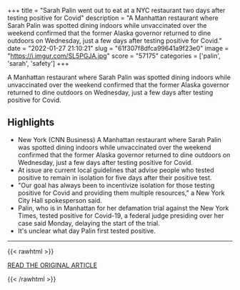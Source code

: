 +++
title = "Sarah Palin went out to eat at a NYC restaurant two days after testing positive for Covid"
description = "A Manhattan restaurant where Sarah Palin was spotted dining indoors while unvaccinated over the weekend confirmed that the former Alaska governor returned to dine outdoors on Wednesday, just a few days after testing positive for Covid."
date = "2022-01-27 21:10:21"
slug = "61f307f8dfca99641a9f23e0"
image = "https://i.imgur.com/SL5PGJA.jpg"
score = "57175"
categories = ['palin', 'sarah', 'safety']
+++

A Manhattan restaurant where Sarah Palin was spotted dining indoors while unvaccinated over the weekend confirmed that the former Alaska governor returned to dine outdoors on Wednesday, just a few days after testing positive for Covid.

## Highlights

- New York (CNN Business) A Manhattan restaurant where Sarah Palin was spotted dining indoors while unvaccinated over the weekend confirmed that the former Alaska governor returned to dine outdoors on Wednesday, just a few days after testing positive for Covid.
- At issue are current local guidelines that advise people who tested positive to remain in isolation for five days after their positive test.
- "Our goal has always been to incentivize isolation for those testing positive for Covid and providing them multiple resources," a New York City Hall spokesperson said.
- Palin, who is in Manhattan for her defamation trial against the New York Times, tested positive for Covid-19, a federal judge presiding over her case said Monday, delaying the start of the trial.
- It's unclear what day Palin first tested positive.

---

{{< rawhtml >}}
  <p class="article-category">
    <a target="_blank" href="https://www.cnn.com/2022/01/27/business-food/sarah-palin-covid-restaurant/index.html">READ THE ORIGINAL ARTICLE</a>
  </p>
{{< /rawhtml >}}
